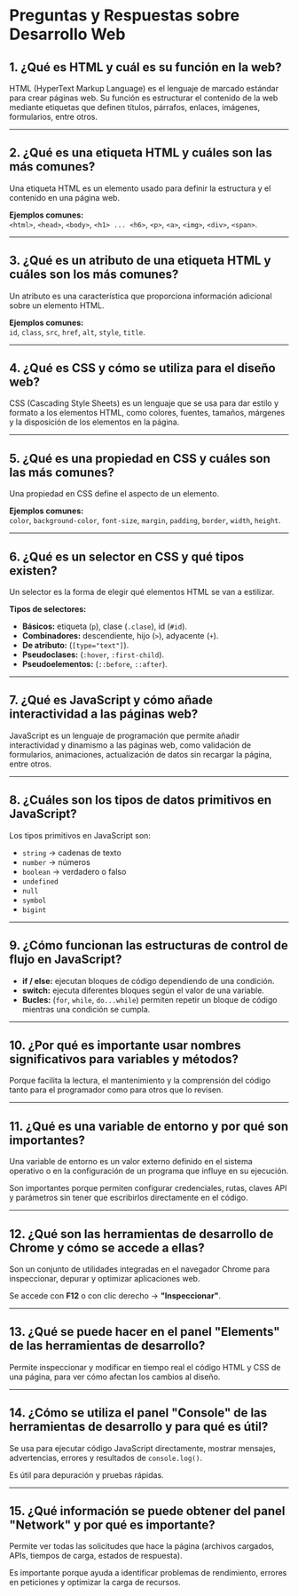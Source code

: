 # Preguntas y Respuestas sobre Desarrollo Web

## 1. ¿Qué es HTML y cuál es su función en la web?  
HTML (HyperText Markup Language) es el lenguaje de marcado estándar para crear páginas web. Su función es estructurar el contenido de la web mediante etiquetas que definen títulos, párrafos, enlaces, imágenes, formularios, entre otros.

---

## 2. ¿Qué es una etiqueta HTML y cuáles son las más comunes?  
Una etiqueta HTML es un elemento usado para definir la estructura y el contenido en una página web.  

**Ejemplos comunes:**  
`<html>`, `<head>`, `<body>`, `<h1> ... <h6>`, `<p>`, `<a>`, `<img>`, `<div>`, `<span>`.

---

## 3. ¿Qué es un atributo de una etiqueta HTML y cuáles son los más comunes?  
Un atributo es una característica que proporciona información adicional sobre un elemento HTML.  

**Ejemplos comunes:**  
`id`, `class`, `src`, `href`, `alt`, `style`, `title`.

---

## 4. ¿Qué es CSS y cómo se utiliza para el diseño web?  
CSS (Cascading Style Sheets) es un lenguaje que se usa para dar estilo y formato a los elementos HTML, como colores, fuentes, tamaños, márgenes y la disposición de los elementos en la página.

---

## 5. ¿Qué es una propiedad en CSS y cuáles son las más comunes?  
Una propiedad en CSS define el aspecto de un elemento.  

**Ejemplos comunes:**  
`color`, `background-color`, `font-size`, `margin`, `padding`, `border`, `width`, `height`.

---

## 6. ¿Qué es un selector en CSS y qué tipos existen?  
Un selector es la forma de elegir qué elementos HTML se van a estilizar.  

**Tipos de selectores:**  
- **Básicos:** etiqueta (`p`), clase (`.clase`), id (`#id`).  
- **Combinadores:** descendiente, hijo (`>`), adyacente (`+`).  
- **De atributo:** (`[type="text"]`).  
- **Pseudoclases:** (`:hover`, `:first-child`).  
- **Pseudoelementos:** (`::before`, `::after`).

---

## 7. ¿Qué es JavaScript y cómo añade interactividad a las páginas web?  
JavaScript es un lenguaje de programación que permite añadir interactividad y dinamismo a las páginas web, como validación de formularios, animaciones, actualización de datos sin recargar la página, entre otros.

---

## 8. ¿Cuáles son los tipos de datos primitivos en JavaScript?  
Los tipos primitivos en JavaScript son:  
- `string` → cadenas de texto  
- `number` → números  
- `boolean` → verdadero o falso  
- `undefined`  
- `null`  
- `symbol`  
- `bigint`

---

## 9. ¿Cómo funcionan las estructuras de control de flujo en JavaScript?  
- **if / else:** ejecutan bloques de código dependiendo de una condición.  
- **switch:** ejecuta diferentes bloques según el valor de una variable.  
- **Bucles:** (`for`, `while`, `do...while`) permiten repetir un bloque de código mientras una condición se cumpla.  

---

## 10. ¿Por qué es importante usar nombres significativos para variables y métodos?  
Porque facilita la lectura, el mantenimiento y la comprensión del código tanto para el programador como para otros que lo revisen.

---

## 11. ¿Qué es una variable de entorno y por qué son importantes?  
Una variable de entorno es un valor externo definido en el sistema operativo o en la configuración de un programa que influye en su ejecución.  

Son importantes porque permiten configurar credenciales, rutas, claves API y parámetros sin tener que escribirlos directamente en el código.

---

## 12. ¿Qué son las herramientas de desarrollo de Chrome y cómo se accede a ellas?  
Son un conjunto de utilidades integradas en el navegador Chrome para inspeccionar, depurar y optimizar aplicaciones web.  

Se accede con **F12** o con clic derecho → **"Inspeccionar"**.

---

## 13. ¿Qué se puede hacer en el panel "Elements" de las herramientas de desarrollo?  
Permite inspeccionar y modificar en tiempo real el código HTML y CSS de una página, para ver cómo afectan los cambios al diseño.

---

## 14. ¿Cómo se utiliza el panel "Console" de las herramientas de desarrollo y para qué es útil?  
Se usa para ejecutar código JavaScript directamente, mostrar mensajes, advertencias, errores y resultados de `console.log()`.  

Es útil para depuración y pruebas rápidas.

---

## 15. ¿Qué información se puede obtener del panel "Network" y por qué es importante?  
Permite ver todas las solicitudes que hace la página (archivos cargados, APIs, tiempos de carga, estados de respuesta).  

Es importante porque ayuda a identificar problemas de rendimiento, errores en peticiones y optimizar la carga de recursos.  
